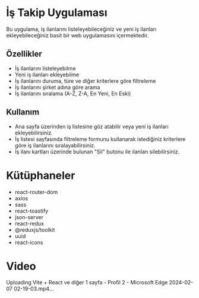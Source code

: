 # İş Takip Uygulaması

Bu uygulama, iş ilanlarını listeleyebileceğiniz ve yeni iş ilanları ekleyebileceğiniz basit bir web uygulamasını içermektedir.

## Özellikler

- İş ilanlarını listeleyebilme
- Yeni iş ilanları ekleyebilme
- İş ilanlarını duruma, türe ve diğer kriterlere göre filtreleme
- İş ilanlarını şirket adına göre arama
- İş ilanlarını sıralama (A-Z, Z-A, En Yeni, En Eski)


## Kullanım

- Ana sayfa üzerinden iş listesine göz atabilir veya yeni iş ilanları ekleyebilirsiniz.
- İş listesi sayfasında filtreleme formunu kullanarak istediğiniz kriterlere göre iş ilanlarını sıralayabilirsiniz.
- İş ilanı kartları üzerinde bulunan "Sil" butonu ile ilanları silebilirsiniz.


# Kütüphaneler

- react-router-dom
- axios
- sass
- react-toastify
- json-server
- react-redux
- @reduxjs/toolkit
- uuid
- react-icons

# Video



Uploading Vite + React ve diğer 1 sayfa - Profil 2 - Microsoft​ Edge 2024-02-07 02-19-03.mp4…

